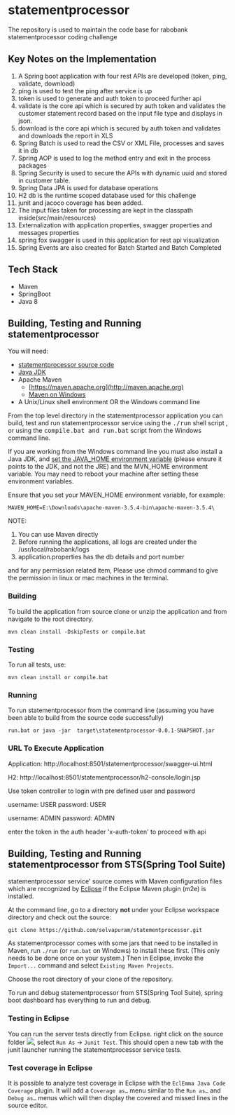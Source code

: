 # statementprocessor
The repository is used to maintain the code base for rabobank statementprocessor coding challenge

## Key Notes on the Implementation
1. A Spring boot application with four rest APIs are developed (token, ping, validate, download)
2. ping is used to test the ping after service is up
3. token is used to generate and auth token to proceed further api
4. validate is the core api which is secured by auth token and validates the customer statement record based on the input file type and displays in json.
5. download is the core api which is secured by auth token and validates and downloads the report in XLS
6. Spring Batch is used to read the CSV or XML File, processes and saves it in db
7. Spring AOP is used to log the method entry and exit in the process packages
8. Spring Security is used to secure the APIs with dynamic uuid and stored in customer table.
9. Spring Data JPA is used for database operations
10. H2 db is the runtime scoped database used for this challenge
11. junit and jacoco coverage has been added.
12. The input files taken for processing are kept in the classpath inside(src/main/resources)
13. Externalization with application properties, swagger properties and messages properties
14. spring fox swagger is used in this application for rest api visualization
15. Spring Events are also created for Batch Started and Batch Completed

## Tech Stack
* Maven
* SpringBoot
* Java 8

## Building, Testing and Running statementprocessor

You will need:
* [statementprocessor source code](https://github.com/selvapuram/statementprocessor)
* [Java JDK](http://java.sun.com/javase/downloads/index.jsp)
* Apache Maven
    * [https://maven.apache.org](http://maven.apache.org)
    * [Maven on Windows](https://maven.apache.org/guides/getting-started/windows-prerequisites.html)
* A Unix/Linux shell environment OR the Windows command line

From the top level directory in the statementprocessor application you can build, test and run statementprocessor service using the <tt>./run</tt> shell script , or using the <tt>compile.bat and run.bat</tt> script from the Windows command line.

If you are working from the Windows command line you must also install a Java JDK, and [set the JAVA_HOME environment variable](http:confluence.atlassian.com/display/DOC/Setting+the+JAVA\_HOME+Variable+in+Windows) (please ensure it points to the JDK, and not the JRE) and the MVN\_HOME environment variable. You may need to reboot your machine after setting these environment variables. 

Ensure that you set your MAVEN_HOME environment variable, for example:

```MAVEN_HOME=E:\Downloads\apache-maven-3.5.4-bin\apache-maven-3.5.4\```

NOTE: 
1. You can use Maven directly
2. Before running the applications, all logs are created under the /usr/local/rabobank/logs
3. application.properties has the db details and port number

and for any permission related item, Please use 
chmod command to give the permission in linux or mac machines in the terminal.


### Building
To build the application from source clone or unzip the application and from navigate to the root directory.
```
mvn clean install -DskipTests or compile.bat
```

### Testing
To run all tests, use:
```
mvn clean install or compile.bat
```



### Running
To run statementprocessor from the command line (assuming you have been able to build from the source code successfully)
```
run.bat or java -jar  target\statementprocessor-0.0.1-SNAPSHOT.jar
```

### URL To Execute Application
Application:  http://localhost:8501/statementprocessor/swagger-ui.html

H2: http://localhost:8501/statementprocessor/h2-console/login.jsp

Use token controller to login with pre defined user and password

username: USER
password: USER

username: ADMIN
password: ADMIN

enter the token in the auth header 'x-auth-token' to proceed with api

## Building, Testing and Running statementprocessor from STS(Spring Tool Suite)
statementprocessor service' source comes with Maven configuration files which are recognized by [Eclipse](http://www.eclipse.org/) if the Eclipse Maven plugin (m2e) is installed.

At the command line, go to a directory **not** under your Eclipse workspace directory and check out the source:

```
git clone https://github.com/selvapuram/statementprocessor.git
```
As statementprocessor comes with some jars that need to be installed in Maven, run `./run` (or `run.bat` on Windows) to install these first. (This only needs to be done once on your system.)
Then in Eclipse, invoke the `Import...` command and select `Existing Maven Projects`. 


Choose the root directory of your clone of the repository.


To run and debug statementprocessor from STS(Spring Tool Suite), spring boot dashboard has everything to run and debug.



### Testing in Eclipse

You can run the server tests directly from Eclipse. right click on the source folder ![](src/test/java), select `Run As` -> `Junit Test`. This should open a new tab with the junit launcher running the statementprocessor service tests.

### Test coverage in Eclipse

It is possible to analyze test coverage in Eclipse with the `EclEmma Java Code Coverage` plugin. It will add a `Coverage as…` menu similar to the `Run as…` and `Debug as…` menus which will then display the covered and missed lines in the source editor.
